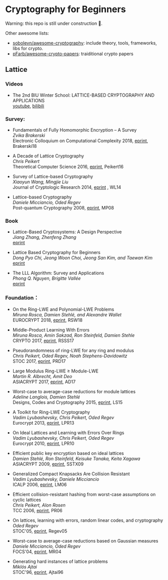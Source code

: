 # Cryptography for Beginners

Warning: this repo is still under construction 🚧.

Other awesome lists:
- [sobolevn/awesome-cryptography](https://github.com/sobolevn/awesome-cryptography): include theory, tools, frameworks, libs for crypto.
- [pFarb/awesome-crypto-papers](https://github.com/pFarb/awesome-crypto-papers): traiditional crypto papers

## Lattice

### Videos
-  The 2nd BIU Winter School: LATTICE-BASED CRYPTOGRAPHY AND APPLICATIONS  
   [youtube](https://www.youtube.com/watch?v=4ulHOV8iLls), [bilibili](https://www.bilibili.com/video/BV1hy4y1Y7bU?p=1&vd_source=98ba517588b869cd91153ae00ae5d453)
   
### Survey:
- Fundamentals of Fully Homomorphic Encryption – A Survey  
  *Zvika Brakerski*  
  Electronic Colloquium on Computational Complexity 2018, [eprint](https://eccc.weizmann.ac.il/report/2018/125/), Brakerski18  

- A Decade of Lattice Cryptography  
  *Chris Peikert*  
  Theoretical Computer Science 2016, [eprint](https://eprint.iacr.org/2015/939.pdf), Peikert16  

- Survey of Lattice-based Cryptography  
  *Xiaoyun Wang, Mingjie Liu*  
  Journal of Cryptologic Research 2014, [eprint](http://www.jcr.cacrnet.org.cn/CN/10.13868/j.cnki.jcr.000002) , WL14

- Lattice-based Cryptography  
  *Daniele Micciancio, Oded Regev*  
  Post-quantum Cryptography 2008, [eprint](https://cims.nyu.edu/~regev/papers/pqc.pdf), MP08  

### Book
- Lattice-Based Cryptosystems: A Design Perspective  
  *Jiang Zhang, Zhenfeng Zhang*  
  [eprint](https://link.springer.com/book/10.1007/978-981-15-8427-5)  

- Lattice Based Cryptography for Beginners  
  *Dong Pyo Chi, Jeong Woon Choi, Jeong San Kim, and Taewan Kim*  
  [eprint](https://eprint.iacr.org/2015/938.pdf)  

- The LLL Algorithm: Survey and Applications  
  *Phong Q. Nguyen, Brigitte Vallée*  
  [eprint](https://link.springer.com/book/10.1007/978-3-642-02295-1)  

### Foundation：
- On the Ring-LWE and Polynomial-LWE Problems  
  *Miruna Rosca, Damien Stehlé, and Alexandre Wallet*  
  EUROCRYPT 2018, [eprint](https://eprint.iacr.org/2018/170.pdf), RSW18  

- Middle-Product Learning With Errors  
  *Miruna Rosca, Amin Sakzad, Ron Steinfeld, Damien Stehle*  
  CRYPTO 2017, [eprint](https://eprint.iacr.org/2017/628.pdf), RSSS17  

- Pseudorandomness of ring-LWE for any ring and modulus  
  *Chris Peikert, Oded Regev, Noah Stephens-Davidowitz*  
  STOC 2017, [eprint](https://eprint.iacr.org/2017/258.pdf), PRD17  

- Large Modulus Ring-LWE ≥ Module-LWE  
  *Martin R. Albrecht, Amit Deo*  
  ASIACRYPT 2017, [eprint](https://eprint.iacr.org/2017/612.pdf), AD17  

- Worst-case to average-case reductions for module lattices  
  *Adeline Langlois, Damien Stehlé*  
  Designs, Codes and Cryptography 2015, [eprint](https://link.springer.com/article/10.1007/s10623-014-9938-4), LS15  

- A Toolkit for Ring-LWE Cryptography  
  *Vadim Lyubashevsky, Chris Peikert, Oded Regev*  
  Eurocrypt 2013, [eprint](https://eprint.iacr.org/2013/293.pdf), LPR13  

- On Ideal Lattices and Learning with Errors Over Rings  
  *Vadim Lyubashevsky, Chris Peikert, Oded Regev*  
  Eurocrypt 2010, [eprint](https://eprint.iacr.org/2012/230.pdf), LPR10  

- Efficient public key encryption based on ideal lattices  
  *Damien Stehlé, Ron Steinfeld, Keisuke Tanaka, Keita Xagawa*  
  ASIACRYPT 2009, [eprint](https://eprint.iacr.org/2009/285.pdf), SSTX09  

- Generalized Compact Knapsacks Are Collision Resistant  
  *Vadim Lyubashevsky, Daniele Micciancio*  
  ICALP 2006, [eprint](https://link.springer.com/chapter/10.1007/11787006_13), LM06  

- Efficient collision-resistant hashing from worst-case assumptions on cyclic lattices  
  *Chris Peikert, Alon Rosen*  
  TCC 2006, [eprint](https://link.springer.com/chapter/10.1007/11681878_8), PR06  

-  On lattices, learning with errors, random linear codes, and cryptography  
  *Oded Regev*  
  STOC'05, [eprint](https://dl.acm.org/doi/10.1145/1060590.1060603), Regev05  

- Worst-case to average-case reductions based on Gaussian measures  
  *Daniele Micciancio, Oded Regev*  
  FOCS'04, [eprint](https://ieeexplore.ieee.org/stamp/stamp.jsp?tp=&arnumber=1366257), MR04  

- Generating hard instances of lattice problems  
  *Miklós Ajtai*  
  STOC'96, [eprint](https://dl.acm.org/doi/10.1145/237814.237838), Ajtai96  









